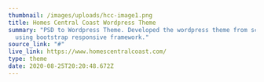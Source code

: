 ```yaml
---
thumbnail: /images/uploads/hcc-image1.png
title: Homes Central Coast Wordpress Theme
summary: "PSD to Wordpress Theme. Developed the wordpress theme from scratch
  using bootstrap responsive framework."
source_link: "#"
live_link: https://www.homescentralcoast.com/
type: theme
date: 2020-08-25T20:20:48.672Z
---
```

